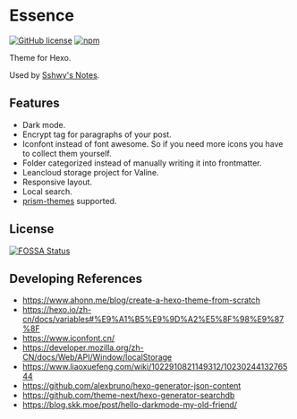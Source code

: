 # Essence

[![GitHub license](https://img.shields.io/github/license/sshwy/hexo-theme-essence)](https://github.com/sshwy/hexo-theme-essence) [![npm](https://img.shields.io/npm/v/hexo-theme-essence)](https://www.npmjs.com/package/hexo-theme-essence)

Theme for Hexo.

Used by [Sshwy's Notes](https://notes.sshwy.name).

## Features

- Dark mode.
- Encrypt tag for paragraphs of your post.
- Iconfont instead of font awesome. So if you need more icons you have to collect them yourself.
- Folder categorized instead of manually writing it into frontmatter.
- Leancloud storage project for Valine.
- Responsive layout.
- Local search.
- [prism-themes](https://github.com/PrismJS/prism-themes) supported.

## License

[![FOSSA Status](https://app.fossa.com/api/projects/git%2Bgithub.com%2Fsshwy%2Fhexo-theme-essence.svg?type=large)](https://app.fossa.com/projects/git%2Bgithub.com%2Fsshwy%2Fhexo-theme-essence?ref=badge_large)

## Developing References

- https://www.ahonn.me/blog/create-a-hexo-theme-from-scratch
- https://hexo.io/zh-cn/docs/variables#%E9%A1%B5%E9%9D%A2%E5%8F%98%E9%87%8F
- https://www.iconfont.cn/
- https://developer.mozilla.org/zh-CN/docs/Web/API/Window/localStorage
- https://www.liaoxuefeng.com/wiki/1022910821149312/1023024413276544
- https://github.com/alexbruno/hexo-generator-json-content
- https://github.com/theme-next/hexo-generator-searchdb
- https://blog.skk.moe/post/hello-darkmode-my-old-friend/

